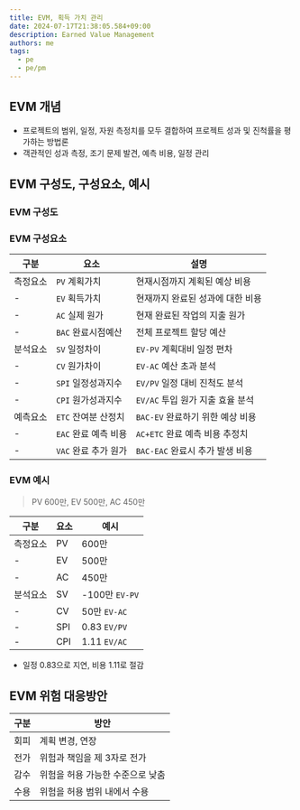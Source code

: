 ```yaml
---
title: EVM, 획득 가치 관리
date: 2024-07-17T21:38:05.584+09:00
description: Earned Value Management
authors: me
tags:
  - pe
  - pe/pm 
---
```


## EVM 개념

- 프로젝트의 범위, 일정, 자원 측정치를 모두 결합하여 프로젝트 성과 및 진척률을 평가하는 방법론
- 객관적인 성과 측정, 조기 문제 발견, 예측 비용, 일정 관리

## EVM 구성도, 구성요소, 예시

### EVM 구성도

### EVM 구성요소

| 구분 | 요소 | 설명 |
| --- | --- | --- |
| 측정요소 | `PV` 계획가치 | 현재시점까지 계획된 예상 비용 |
| - | `EV` 획득가치 | 현재까지 완료된 성과에 대한 비용 |
| - | `AC` 실제 원가 | 현재 완료된 작업의 지출 원가 |
| - | `BAC` 완료시점예산 | 전체 프로젝트 할당 예산 |
| 분석요소 | `SV` 일정차이 | `EV-PV` 계획대비 일정 편차 |
| - | `CV` 원가차이 | `EV-AC` 예산 초과 분석 |
| - | `SPI` 일정성과지수 | `EV/PV` 일정 대비 진척도 분석 |
| - | `CPI` 원가성과지수 | `EV/AC` 투입 원가 지출 효율 분석 |
| 예측요소 | `ETC` 잔여분 산정치 | `BAC-EV` 완료하기 위한 예상 비용 |
| - | `EAC` 완료 예측 비용 | `AC+ETC` 완료 예측 비용 추정치 |
| - | `VAC` 완료 추가 원가 | `BAC-EAC` 완료시 추가 발생 비용 |

### EVM 예시

> PV 600만, EV 500만, AC 450만

| 구분 | 요소 | 예시 |
| --- | --- | --- |
| 측정요소 | PV | 600만 |
| - | EV | 500만 |
| - | AC | 450만 |
| 분석요소 | SV | -100만 `EV-PV` |
| - | CV | 50만 `EV-AC` |
| - | SPI | 0.83 `EV/PV` |
| - | CPI | 1.11 `EV/AC` |

- 일정 0.83으로 지연, 비용 1.11로 절감

## EVM 위험 대응방안

| 구분 | 방안 |
| --- | --- |
| 회피 | 계획 변경, 연장 |
| 전가 | 위험과 책임을 제 3자로 전가 |
| 감수 | 위험을 허용 가능한 수준으로 낮춤 |
| 수용 | 위험을 허용 범위 내에서 수용 |
